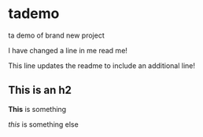 # tademo
ta demo of brand new project

I have changed a line in me read me!

This line updates the readme to include an additional line!

## This is an h2 

**This** is something

*this* is something else
